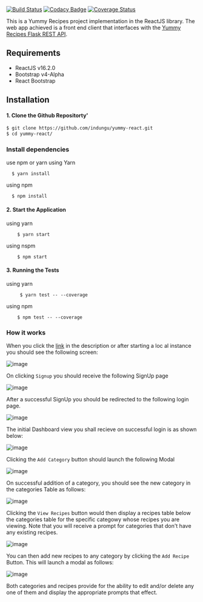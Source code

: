 [![Build Status](https://travis-ci.org/indungu/yummy-react.svg?branch=master)](https://travis-ci.org/indungu/yummy-react) [![Codacy Badge](https://api.codacy.com/project/badge/Grade/2b56aee90f2e4018baf14abe64737855)](https://www.codacy.com/app/indungu/yummy-react?utm_source=github.com&amp;utm_medium=referral&amp;utm_content=indungu/yummy-react&amp;utm_campaign=Badge_Grade) [![Coverage Status](https://coveralls.io/repos/github/indungu/yummy-react/badge.svg?branch=develop)](https://coveralls.io/github/indungu/yummy-react?branch=develop)

This is a Yummy Recipes project implementation in the ReactJS library. The web app achieved is a front end client that interfaces with the [Yummy Recipes Flask REST API](https://yummy-rest.herokuapp.com).

## Requirements

* ReactJS v16.2.0
* Bootstrap v4-Alpha
* React Bootstrap


## Installation

#### 1. Clone the Github Repositorty'

```bash
$ git clone https://github.com/indungu/yummy-react.git
$ cd yummy-react/

```
### Install dependencies 

use npm or yarn
  using Yarn

         
      $ yarn install
       
   
   using npm
   
     
      $ npm install
  

#### 2. Start the Application

  using yarn

       
        $ yarn start
       
   
  using nspm
   
        
        $ npm start
    
#### 3. Running the Tests

  using yarn

       
         $ yarn test -- --coverage
       
   
  using npm
   
        
        $ npm test -- --coverage

### How it works

When you click the [link](https://yummy-react-indungu.herokuapp.com) in the description or after starting a loc al instance you should see the following screen:

![image](https://user-images.githubusercontent.com/30072633/37879397-0e621d54-3081-11e8-96b6-9e34c4eb930b.png)


On clicking `Signup` you should receive the following SignUp page

![image](https://user-images.githubusercontent.com/30072633/37882837-4ac95856-30af-11e8-9342-ff1a761f35b1.png)

After a successful SignUp you should be redirected to the following login page.

![image](https://user-images.githubusercontent.com/30072633/37882899-b2d85a82-30af-11e8-80a0-5862282f1666.png)

The initial Dashboard view you shall recieve on successful login is as shown below:

![image](https://user-images.githubusercontent.com/30072633/37882953-16bd4d8c-30b0-11e8-8cd5-83629463340f.png)

Clicking the `Add Category` button should launch the following Modal

![image](https://user-images.githubusercontent.com/30072633/37882968-488647f6-30b0-11e8-9c53-e6726b99ecbc.png)

On successful addition of a category, you should see the new category in the categories Table as follows:

![image](https://user-images.githubusercontent.com/30072633/37883000-87703b20-30b0-11e8-86cb-ef023138ceaf.png)

Clicking the `View Recipes` button would then display a recipes table below the categories table for the specific categowy whose recipes you are viewing.
Note that you will receive a prompt for categories that don't have any existing recipes.

![image](https://user-images.githubusercontent.com/30072633/37883283-332f9e78-30b2-11e8-9161-3095fed80142.png)

You can then add new recipes to any category by clicking the `Add Recipe` Button. This will launch a modal as follows:

![image](https://user-images.githubusercontent.com/30072633/37883350-95de7a4e-30b2-11e8-87be-96f443e88726.png)

Both categories and recipes provide for the ability to edit and/or delete any one of them and display the appropriate prompts that effect.

